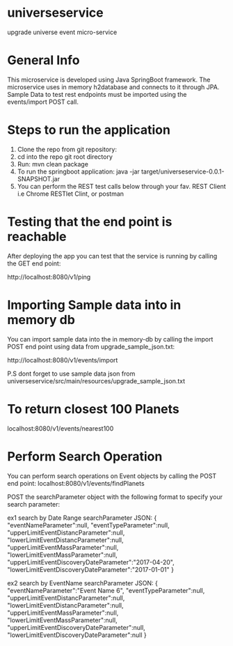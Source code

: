 # universeservice
upgrade universe event micro-service

# General Info
This microservice is developed using Java SpringBoot framework. The microservice uses in memory h2database
and connects to it through JPA. Sample Data to test rest endpoints must be imported using the events/import
POST call.   



# Steps to run the application
1. Clone the repo from git repository: 
2. cd into the repo git root directory
3. Run: mvn clean package
4. To run the springboot application: java -jar target/universeservice-0.0.1-SNAPSHOT.jar
5. You can perform the REST test calls below through your fav. REST Client i.e Chrome RESTlet Clint, or postman




# Testing that the end point is reachable
After deploying the app you can test that the service is running by calling the GET end point:

http://localhost:8080/v1/ping



# Importing Sample data into in memory db
You can import sample data into the in memory-db by calling the import POST end point using data from upgrade_sample_json.txt:

http://localhost:8080/v1/events/import

P.S dont forget to use sample data json from universeservice/src/main/resources/upgrade_sample_json.txt



# To return closest 100 Planets
localhost:8080/v1/events/nearest100



# Perform Search Operation
You can perform search operations on Event objects by calling the POST end point:
localhost:8080/v1/events/findPlanets

POST the searchParameter object with the following format to specify your search parameter:

ex1 search by Date Range searchParameter JSON: {
	"eventNameParameter":null,
    "eventTypeParameter":null,
    "upperLimitEventDistancParameter":null,
    "lowerLimitEventDistancParameter":null,
    "upperLimitEventMassParameter":null,
    "lowerLimitEventMassParameter":null,
  	"upperLimitEventDiscoveryDateParameter":"2017-04-20",
  	"lowerLimitEventDiscoveryDateParameter":"2017-01-01"
}

ex2 search by EventName searchParameter JSON: {
	"eventNameParameter":"Event Name 6",
    "eventTypeParameter":null,
    "upperLimitEventDistancParameter":null,
    "lowerLimitEventDistancParameter":null,
    "upperLimitEventMassParameter":null,
    "lowerLimitEventMassParameter":null,
  	"upperLimitEventDiscoveryDateParameter":null,
  	"lowerLimitEventDiscoveryDateParameter":null
}
